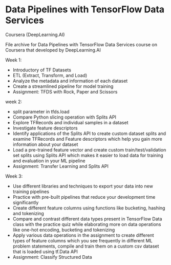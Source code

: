 # Data Pipelines with TensorFlow Data Services

Coursera (DeepLearning.AI)

File archive for Data Pipelines with TensorFlow Data Services course on Coursera that developed by DeepLearning.AI

Week 1:
- Introductory of TF Datasets
- ETL (Extract, Transform, and Load)
- Analyze the metadata and information of each dataset
- Create a streamlined pipeline for model training
- Assignment:  TFDS with Rock, Paper and Scissors

week 2:
- split parameter in tfds.load
- Compare Python slicing operation with Splits API
- Explore TFRecords and individual samples in a dataset
- Investigate feature descriptors
- Identify applications of the Splits API to create custom dataset splits and examine TFRecords and Feature descriptors which help you gain more information about your dataset
- Load a pre-trained feature vector and create custom train/test/validation set splits using Splits API which makes it easier to load data for training and evaluation in your ML pipeline
- Assignment: Transfer Learning and Splits API

Week 3:
- Use different libraries and techniques to export your data into new training pipelines
- Practice with pre-built pipelines that reduce your development time significantly
- Create different feature columns using functions like bucketing, hashing and tokenizing
- Compare and contrast different data types present in TensorFlow Data class with the practice quiz while elaborating more on data operations like one-hot encoding, bucketing and tokenizing
- Apply various data operations in the assignment to create different types of feature columns which you see frequently in different ML problem statements, compile and train them on a custom csv dataset that is loaded using tf.Data API
- Assignment: Classify Structured Data
